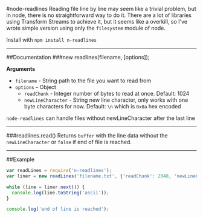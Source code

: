 #node-readlines
Reading file line by line may seem like a trivial problem, but in node, there is no straightforward way to do it. There are a lot of libraries using Transform Streams to achieve it, but it seems like a overkill, so I've wrote simple version using only the `filesystem` module of node.

Install with
`npm install n-readlines`

---------------------------------------

##Documentation
###new readlines(filename, [options]);

**Arguments**

* `filename` - String path to the file you want to read from
* `options` - Object 
  * `readChunk` - Integer number of bytes to read at once. Default: 1024
  * `newLineCharacter` - String new line character, only works with one byte characters for now. Default: `\n` which is `0x0a` hex encoded

`node-readlines` can handle files without newLineCharacter after the last line

---------------------------------------

###readlines.read()
Returns `buffer` with the line data without the `newLineCharacter` or `false` if end of file is reached.

---------------------------------------

##Example
```javascript
var readLines = require('n-readlines');
var liner = new readLines('filename.txt', {'readChunk': 2048, 'newLineCharacter': '\n'});

while (line = liner.next()) {
  console.log(line.toString('ascii'));
}

console.log('end of line is reached');
```
